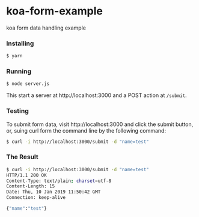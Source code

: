 # koa-form-example

koa form data handling example

### Installing

```sh
$ yarn
```

### Running

```sh
$ node server.js
```

This start a server at http://localhost:3000 and a POST action at `/submit`.

### Testing

To submit form data, visit http://localhost:3000 and click the submit button,
or, suing curl form the command line by the following command:

```sh
$ curl -i http://localhost:3000/submit -d "name=test"
```

### The Result

```sh
$ curl -i http://localhost:3000/submit -d "name=test"
HTTP/1.1 200 OK
Content-Type: text/plain; charset=utf-8
Content-Length: 15
Date: Thu, 10 Jan 2019 11:50:42 GMT
Connection: keep-alive

{"name":"test"}
```
